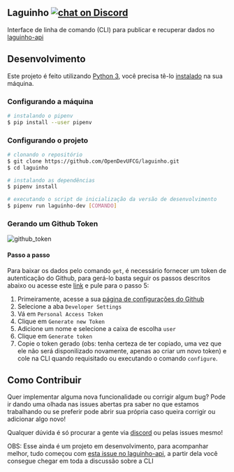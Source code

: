 ## Laguinho [![chat on Discord](https://img.shields.io/discord/558293573494112257.svg?logo=discord)](https://discordapp.com/invite/vFFGGEE)
  
Interface de linha de comando (CLI) para publicar e recuperar dados no [laguinho-api](https://github.com/OpenDevUFCG/laguinho-api/)

## Desenvolvimento

Este projeto é feito utilizando [Python 3](https://www.python.org/), você precisa tê-lo [instalado](https://www.python.org/downloads/) na sua máquina.

### Configurando a máquina

``` bash
# instalando o pipenv
$ pip install --user pipenv
```

### Configurando o projeto

``` bash
# clonando o repositório
$ git clone https://github.com/OpenDevUFCG/laguinho.git
$ cd laguinho

# instalando as dependências
$ pipenv install

# executando o script de inicialização da versão de desenvolvimento 
$ pipenv run laguinho-dev [COMANDO]
```

### Gerando um Github Token

![github_token](https://user-images.githubusercontent.com/33502846/67691356-33fda580-f97d-11e9-82c2-315ea2dd7358.gif)

#### Passo a passo

Para baixar os dados pelo comando `get`, é necessário fornecer um token de autenticação do Github, para gerá-lo basta seguir os passos descritos abaixo ou acesse este [link](https://github.com/settings/tokens/new) e pule para o passo 5:

1. Primeiramente, acesse a sua [página de configurações do Github](https://github.com/settings/profile)
2. Selecione a aba `Developer Settings`
3. Vá em `Personal Access Token`
4. Clique em `Generate new Token`
5. Adicione um nome e selecione a caixa de escolha `user`
6. Clique em `Generate token`
7. Copie o token gerado (obs: tenha certeza de ter copiado, uma vez que ele não será disponilizado novamente, apenas ao criar um novo token) e cole na CLI quando requisitado ou executando o comando `configure`.

## Como Contribuir

Quer implementar alguma nova funcionalidade ou corrigir algum bug? Pode ir dando uma olhada nas issues abertas pra saber no que estamos trabalhando ou se preferir pode abrir sua própria caso queira corrigir ou adicionar algo novo! 

Qualquer dúvida é só procurar a gente via [discord](https://discord.gg/vMcuNtt) ou pelas issues mesmo!  

OBS: Esse ainda é um projeto em desenvolvimento, para acompanhar melhor, tudo começou com [esta issue no laguinho-api](https://github.com/OpenDevUFCG/laguinho-api/issues/31), a partir dela você consegue chegar em toda a discussão sobre a CLI
